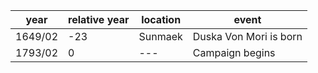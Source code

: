 |  year  | relative year |  location | event | 
| ------ | ------------- | --------- | ----- |
| 1649/02 | -23 | Sunmaek | Duska Von Mori is born |
| 1793/02 | 0 | --- | Campaign begins |